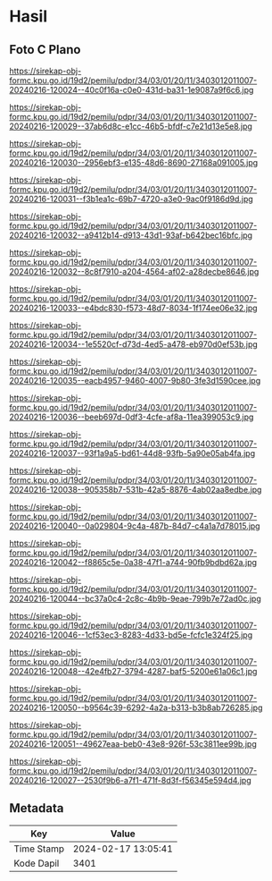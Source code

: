 # Hasil

## Foto C Plano

https://sirekap-obj-formc.kpu.go.id/19d2/pemilu/pdpr/34/03/01/20/11/3403012011007-20240216-120024--40c0f16a-c0e0-431d-ba31-1e9087a9f6c6.jpg

https://sirekap-obj-formc.kpu.go.id/19d2/pemilu/pdpr/34/03/01/20/11/3403012011007-20240216-120029--37ab6d8c-e1cc-46b5-bfdf-c7e21d13e5e8.jpg

https://sirekap-obj-formc.kpu.go.id/19d2/pemilu/pdpr/34/03/01/20/11/3403012011007-20240216-120030--2956ebf3-e135-48d6-8690-27168a091005.jpg

https://sirekap-obj-formc.kpu.go.id/19d2/pemilu/pdpr/34/03/01/20/11/3403012011007-20240216-120031--f3b1ea1c-69b7-4720-a3e0-9ac0f9186d9d.jpg

https://sirekap-obj-formc.kpu.go.id/19d2/pemilu/pdpr/34/03/01/20/11/3403012011007-20240216-120032--a9412b14-d913-43d1-93af-b642bec16bfc.jpg

https://sirekap-obj-formc.kpu.go.id/19d2/pemilu/pdpr/34/03/01/20/11/3403012011007-20240216-120032--8c8f7910-a204-4564-af02-a28decbe8646.jpg

https://sirekap-obj-formc.kpu.go.id/19d2/pemilu/pdpr/34/03/01/20/11/3403012011007-20240216-120033--e4bdc830-f573-48d7-8034-1f174ee06e32.jpg

https://sirekap-obj-formc.kpu.go.id/19d2/pemilu/pdpr/34/03/01/20/11/3403012011007-20240216-120034--1e5520cf-d73d-4ed5-a478-eb970d0ef53b.jpg

https://sirekap-obj-formc.kpu.go.id/19d2/pemilu/pdpr/34/03/01/20/11/3403012011007-20240216-120035--eacb4957-9460-4007-9b80-3fe3d1590cee.jpg

https://sirekap-obj-formc.kpu.go.id/19d2/pemilu/pdpr/34/03/01/20/11/3403012011007-20240216-120036--beeb697d-0df3-4cfe-af8a-11ea399053c9.jpg

https://sirekap-obj-formc.kpu.go.id/19d2/pemilu/pdpr/34/03/01/20/11/3403012011007-20240216-120037--93f1a9a5-bd61-44d8-93fb-5a90e05ab4fa.jpg

https://sirekap-obj-formc.kpu.go.id/19d2/pemilu/pdpr/34/03/01/20/11/3403012011007-20240216-120038--905358b7-531b-42a5-8876-4ab02aa8edbe.jpg

https://sirekap-obj-formc.kpu.go.id/19d2/pemilu/pdpr/34/03/01/20/11/3403012011007-20240216-120040--0a029804-9c4a-487b-84d7-c4a1a7d78015.jpg

https://sirekap-obj-formc.kpu.go.id/19d2/pemilu/pdpr/34/03/01/20/11/3403012011007-20240216-120042--f8865c5e-0a38-47f1-a744-90fb9bdbd62a.jpg

https://sirekap-obj-formc.kpu.go.id/19d2/pemilu/pdpr/34/03/01/20/11/3403012011007-20240216-120044--bc37a0c4-2c8c-4b9b-9eae-799b7e72ad0c.jpg

https://sirekap-obj-formc.kpu.go.id/19d2/pemilu/pdpr/34/03/01/20/11/3403012011007-20240216-120046--1cf53ec3-8283-4d33-bd5e-fcfc1e324f25.jpg

https://sirekap-obj-formc.kpu.go.id/19d2/pemilu/pdpr/34/03/01/20/11/3403012011007-20240216-120048--42e4fb27-3794-4287-baf5-5200e61a06c1.jpg

https://sirekap-obj-formc.kpu.go.id/19d2/pemilu/pdpr/34/03/01/20/11/3403012011007-20240216-120050--b9564c39-6292-4a2a-b313-b3b8ab726285.jpg

https://sirekap-obj-formc.kpu.go.id/19d2/pemilu/pdpr/34/03/01/20/11/3403012011007-20240216-120051--49627eaa-beb0-43e8-926f-53c3811ee99b.jpg

https://sirekap-obj-formc.kpu.go.id/19d2/pemilu/pdpr/34/03/01/20/11/3403012011007-20240216-120027--2530f9b6-a7f1-471f-8d3f-f56345e594d4.jpg


## Metadata

| Key        | Value               |
| ---------- | ------------------- |
| Time Stamp | 2024-02-17 13:05:41 |
| Kode Dapil | 3401                |



